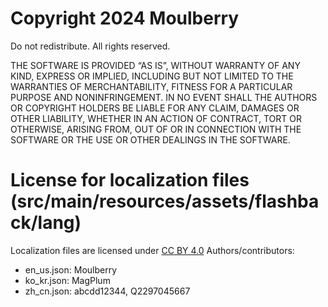# Copyright 2024 Moulberry

Do not redistribute.
All rights reserved.

THE SOFTWARE IS PROVIDED “AS IS”, WITHOUT WARRANTY OF ANY KIND, EXPRESS OR IMPLIED, INCLUDING BUT NOT LIMITED TO THE WARRANTIES OF MERCHANTABILITY, FITNESS FOR A PARTICULAR PURPOSE AND NONINFRINGEMENT. IN NO EVENT SHALL THE AUTHORS OR COPYRIGHT HOLDERS BE LIABLE FOR ANY CLAIM, DAMAGES OR OTHER LIABILITY, WHETHER IN AN ACTION OF CONTRACT, TORT OR OTHERWISE, ARISING FROM, OUT OF OR IN CONNECTION WITH THE SOFTWARE OR THE USE OR OTHER DEALINGS IN THE SOFTWARE.

# License for localization files (src/main/resources/assets/flashback/lang)
Localization files are licensed under [CC BY 4.0](https://creativecommons.org/licenses/by/4.0/)
Authors/contributors:
- en_us.json: Moulberry
- ko_kr.json: MagPlum
- zh_cn.json: abcdd12344, Q2297045667
